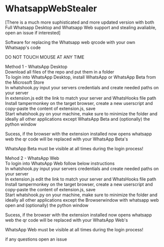 # WhatsappWebStealer
[There is a much more suphisticated and more updated version with both Full Whatsapp Desktop and Whatsapp Web support and stealing avaliable, open an issue if interested]

Software for replacing the Whatsapp web qrcode with your own Whatsapp's code 

DO NOT TOUCH MOUSE AT ANY TIME

Method 1 - WhatsApp Desktop\
Download all files of the repo and put them in a folder\
To login into WhatsApp Desktop, install WhatsApp or WhatsApp Beta from the Microsoft Store\
In whatshook.py input your servers credentials and create needed paths on your server\
In extension.js edit the link to match your server and WhatsHooks file path\
Install tampermonkey on the target browser, create a new userscript and copy-paste the content of extension.js, save\
Start whatshook.py on your machine, make sure to minimize the folder and ideally all other applications except WhatsApp Beta and (optionally) the python window

Sucess, if the browser with the extension installed now opens whatsapp web the qr code will be replaced with your WhatsApp Beta's

WhatsApp Beta must be visible at all times during the login process!

Mehod 2 - WhatsApp Web\
To login into WhatsApp Web follow below instructions\
In whatshook.py input your servers credentials and create needed paths on your server\
In extension.js edit the link to match your server and WhatsHooks file path\
Install tampermonkey on the target browser, create a new userscript and copy-paste the content of extension.js, save\
Start whatshook.py on your machine, make sure to minimize the folder and ideally all other applications except the Browserwindow with whatsapp web open and (optionally) the python window

Sucess, if the browser with the extension installed now opens whatsapp web the qr code will be replaced with your WhatsApp Web's

WhatsApp Web must be visible at all times during the login process!

if any questions open an issue
